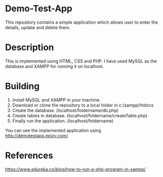 # Demo-Test-App
This repository contains a simple application which allows user to enter the details, update and delete them.

# Description
This is implemented using HTML, CSS and PHP. I have used MySQL as the database and XAMPP for running it on localhost.

# Building
1. Install MySQL and XAMPP in your machine.
2. Download or clone the repository to a local folder in c:/xampp/htdocs
3. Create the database. (localhost/foldername/db.php)
4. Create tables in database. (localhost/foldername/createTable.php)
5. Finally run the application. (localhost/foldername)

You can see the implemented application using http://demotestapp.epizy.com/

# References
https://www.edureka.co/blog/how-to-run-a-php-program-in-xampp/
